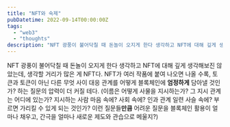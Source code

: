 ```yaml
---
title: "NFT와 숙제"
pubDatetime: 2022-09-14T00:00:00Z
tags:
  - "web3"
  - "thoughts"
description: "NFT 광풍이 불어닥칠 때 돈놀이 오지게 한다 생각하고 NFT에 대해 깊게 생각해보진 않았는데, 생각할 거리가 많은 게 NFT다. NFT가 여러 작품에 붙여 나오면 나올 수록, 토큰과 토큰이 아닌 다른 무엇 사이 대응 관계를 어떻게 블록체인에 엄정하게 담아낼 것인가? 하는 질문의 압력이 더 커질 테다. (이름은 어떻게…"
---
```


NFT 광풍이 불어닥칠 때 돈놀이 오지게 한다 생각하고 NFT에 대해 깊게 생각해보진 않았는데, 생각할 거리가 많은 게 NFT다.
NFT가 여러 작품에 붙여 나오면 나올 수록, 토큰과 토큰이 아닌 다른 무엇 사이 대응 관계를 어떻게 블록체인에 **엄정하게** 담아낼 것인가? 하는 질문의 압력이 더 커질 테다.
(이름은 어떻게 사물을 지시하는가? 그 지시 관계는 어디에 있는가? 지시하는 사람 마음 속에? 사회 속에? 인과 관계 일련 사슬 속에? 부르면 가리킬 수 있게 되는 것인가? 이런 질문들**만큼** 어려운 질문을 블록체인 활용이 얼마나 채우고, 간극을 얼마나 새로운 제도와 관습으로 메울지?)
